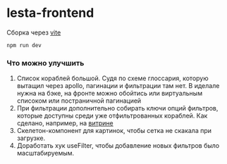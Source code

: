 # lesta-frontend

Сборка через [vite](https://vitejs.dev/)
```shell
npm run dev
```

### Что можно улучшить
1. Список кораблей большой. Судя по схеме глоссария, которую вытащил через apollo, пагинации  и фильтрации там нет. В иделале нужна на бэке, на фронте можно обойтись или виртуальным списоком или постраничной пагинацией
2. При фильтрации дополнительно собирать ключи опций фильтров, которые доступны среди уже отфильтрованных кораблей. Как сделано, например, на [витрине](https://ru.wargaming.net/shop/wows/vehicles/)
3. Скелетон-компонент для картинок, чтобы сетка не скакала при загрузке.
4. Доработать хук useFilter, чтобы добавление новых фильтров было масштабируемым.

